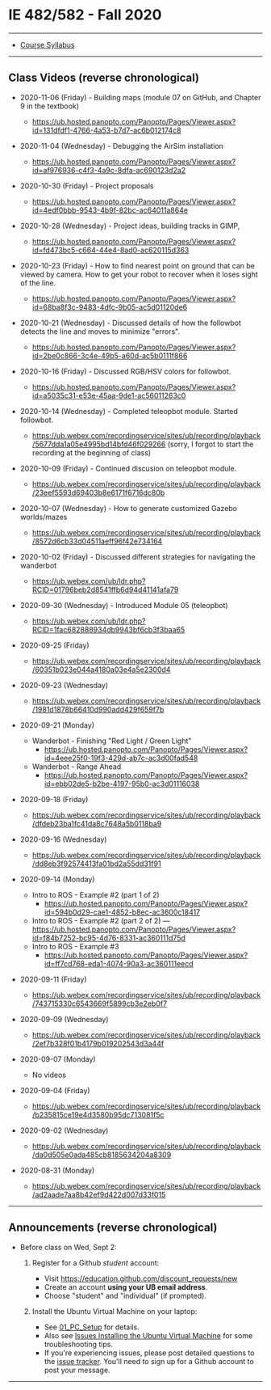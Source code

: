 # IE 482/582 - Fall 2020

---

- [Course Syllabus](IE_482-582_Syllabus_Fall_2020.pdf)

--- 

## Class Videos (reverse chronological)

- 2020-11-06 (Friday) - Building maps (module 07 on GitHub, and Chapter 9 in the textbook)
    - https://ub.hosted.panopto.com/Panopto/Pages/Viewer.aspx?id=131dfdf1-4766-4a53-b7d7-ac6b012174c8 
    
- 2020-11-04 (Wednesday) - Debugging the AirSim installation
    - https://ub.hosted.panopto.com/Panopto/Pages/Viewer.aspx?id=af976936-c4f3-4a9c-8dfa-ac690123d2a2 
    
- 2020-10-30 (Friday) - Project proposals
    - https://ub.hosted.panopto.com/Panopto/Pages/Viewer.aspx?id=4edf0bbb-9543-4b9f-82bc-ac64011a864e 
    
- 2020-10-28 (Wednesday) - Project ideas, building tracks in GIMP, 
    - https://ub.hosted.panopto.com/Panopto/Pages/Viewer.aspx?id=fd473bc5-c664-44e4-8ad0-ac620115d363 

- 2020-10-23 (Friday) - How to find nearest point on ground that can be viewed by camera.  How to get your robot to recover when it loses sight of the line.
    - https://ub.hosted.panopto.com/Panopto/Pages/Viewer.aspx?id=68ba8f3c-9483-4dfc-9b05-ac5d01120de6

- 2020-10-21 (Wednesday) - Discussed details of how the followbot detects the line and moves to minimize "errors".
    - https://ub.hosted.panopto.com/Panopto/Pages/Viewer.aspx?id=2be0c866-3c4e-49b5-a60d-ac5b0111f866 
    
- 2020-10-16 (Friday) - Discussed RGB/HSV colors for followbot.
    - https://ub.hosted.panopto.com/Panopto/Pages/Viewer.aspx?id=a5035c31-e53e-45aa-9de1-ac56011263c0 
    
- 2020-10-14 (Wednesday) - Completed teleopbot module.  Started followbot.
    - https://ub.webex.com/recordingservice/sites/ub/recording/playback/5677dda1a05e4995bd14bfd46f029266 (sorry, I forgot to start the recording at the beginning of class)

- 2020-10-09 (Friday) - Continued discusion on teleopbot module.
    - https://ub.webex.com/recordingservice/sites/ub/recording/playback/23eef5593d69403b8e6171f6716dc80b

- 2020-10-07 (Wednesday) - How to generate customized Gazebo worlds/mazes
    - https://ub.webex.com/recordingservice/sites/ub/recording/playback/8572d6cb33d04511aeff96f42e734164

- 2020-10-02 (Friday) - Discussed different strategies for navigating the wanderbot
    - https://ub.webex.com/ub/ldr.php?RCID=01796beb2d8541ffb6d94d41141afa79

- 2020-09-30 (Wednesday) - Introduced Module 05 (teleopbot)
    - https://ub.webex.com/ub/ldr.php?RCID=1fac682888934db9943bf6cb3f3baa65
    
- 2020-09-25 (Friday)
    - https://ub.webex.com/recordingservice/sites/ub/recording/playback/60351b023e044a4180a03e4a5e2300d4

- 2020-09-23 (Wednesday)
    - https://ub.webex.com/recordingservice/sites/ub/recording/playback/1981d1878b66410d990add429f659f7b

- 2020-09-21 (Monday)
    - Wanderbot - Finishing "Red Light / Green Light" 
        - https://ub.hosted.panopto.com/Panopto/Pages/Viewer.aspx?id=4eee25f0-19f3-429d-ab7c-ac3d00fad548
    - Wanderbot - Range Ahead 
        - https://ub.hosted.panopto.com/Panopto/Pages/Viewer.aspx?id=ebb02de5-b2be-4197-95b0-ac3d01116038

- 2020-09-18 (Friday)
    - https://ub.webex.com/recordingservice/sites/ub/recording/playback/dfdeb23ba1fc41da8c7648a5b0118ba9

- 2020-09-16 (Wednesday)
    - https://ub.webex.com/recordingservice/sites/ub/recording/playback/dd8eb3f92574413fa01bd2a55dd31f91

- 2020-09-14 (Monday)
    - Intro to ROS - Example #2 (part 1 of 2)
        - https://ub.hosted.panopto.com/Panopto/Pages/Viewer.aspx?id=594b0d29-cae1-4852-b8ec-ac3600c18417 
    - Intro to ROS - Example #2 (part 2 of 2)
        — https://ub.hosted.panopto.com/Panopto/Pages/Viewer.aspx?id=f84b7252-bc95-4d76-8331-ac360111d75d 
    - Intro to ROS - Example #3
        - https://ub.hosted.panopto.com/Panopto/Pages/Viewer.aspx?id=ff7cd768-eda1-4074-90a3-ac360111eecd 

- 2020-09-11 (Friday)
    - https://ub.webex.com/recordingservice/sites/ub/recording/playback/743715330c6543669f5899cb3e2eb0f7

- 2020-09-09 (Wednesday)
    - https://ub.webex.com/recordingservice/sites/ub/recording/playback/2ef7b328f01b4179b019202543d3a44f

- 2020-09-07 (Monday)
    - No videos
    
- 2020-09-04 (Friday)
    - https://ub.webex.com/recordingservice/sites/ub/recording/playback/b235815ce19e4d3580b95dc713081f5c

- 2020-09-02 (Wednesday)
    - https://ub.webex.com/recordingservice/sites/ub/recording/playback/da0d505e0ada485cb8185634204a8309

- 2020-08-31 (Monday)
    - https://ub.webex.com/recordingservice/sites/ub/recording/playback/ad2aade7aa8b42ef9d422d007d33f015

---

## Announcements (reverse chronological)

- Before class on Wed, Sept 2:
	1. Register for a Github *student* account:
	    - Visit https://education.github.com/discount_requests/new
	    - Create an account **using your UB email address**.  
	    - Choose "student" and "individual" (if prompted). 

	2. Install the Ubuntu Virtual Machine on your laptop:  
        - See [01_PC_Setup](01_PC_Setup/README.md) for details.
        - Also see [Issues Installing the Ubuntu Virtual Machine](https://github.com/IE-482-582/fall2020/issues/1) for some troubleshooting tips.
        - If you're experiencing issues, please post detailed questions to the [issue tracker](https://github.com/IE-482-582/fall2020/issues).  You'll need to sign up for a Github account to post your message.

---      




